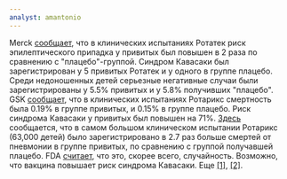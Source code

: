 ```yaml
---
analyst: amantonio
---
```


Merck [сообщает](https://www.fda.gov/downloads/BiologicsBloodVaccines/Vaccines/ApprovedProducts/UCM142288.pdf), что в клинических испытаниях Ротатек риск эпилептического припадка у привитых был повышен в 2 раза по сравнению с "плацебо"-группой. Синдром Кавасаки был зарегистрирован у 5 привитых Ротатек и у одного в группе плацебо. Среди недоношенных детей серьезные негативные случаи были зарегистрированы у 5.5% привитых и у 5.8% получивших "плацебо".
GSK [сообщает](https://www.fda.gov/downloads/BiologicsBloodVaccines/Vaccines/ApprovedProducts/UCM133539.pdf), что в клинических испытаниях Ротарикс смертность была 0.19% в группе привитых, и 0.15% в группе плацебо. Риск синдрома Кавасаки у привитых был повышен на 71%.
[Здесь](https://www.reuters.com/article/us-glaxo-rotavirus/pneumonia-deaths-seen-with-glaxo-vaccine-fda-idUSN1556886020080215) сообщается, что в самом большом клиническом испытании Ротарикс (63,000 детей) было зарегистрировано в 2.7 раз больше смертей от пневмонии в группе привитых, по сравнению с группой получавшей плацебо. FDA [считает](https://www.fda.gov/ohrms/dockets/ac/08/transcripts/2008-4348T1.DOC), что это, скорее всего, случайность. Возможно, что вакцина повышает риск синдрома Кавасаки. Еще [[1]](https://www.ncbi.nlm.nih.gov/pubmed/18301365), [[2]](https://www.ncbi.nlm.nih.gov/pubmed/26158590/).
